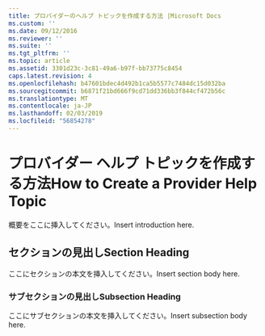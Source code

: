 ```yaml
---
title: プロバイダーのヘルプ トピックを作成する方法 |Microsoft Docs
ms.custom: ''
ms.date: 09/12/2016
ms.reviewer: ''
ms.suite: ''
ms.tgt_pltfrm: ''
ms.topic: article
ms.assetid: 3301d23c-3c81-49a6-b97f-bb73775c8454
caps.latest.revision: 4
ms.openlocfilehash: b47601bdec4d492b1ca5b5577c7484dc15d032ba
ms.sourcegitcommit: b6871f21bd666f9cd71dd336bb3f844cf472b56c
ms.translationtype: MT
ms.contentlocale: ja-JP
ms.lasthandoff: 02/03/2019
ms.locfileid: "56854278"
---
```

# <a name="how-to-create-a-provider-help-topic"></a><span data-ttu-id="1d46b-102">プロバイダー ヘルプ トピックを作成する方法</span><span class="sxs-lookup"><span data-stu-id="1d46b-102">How to Create a Provider Help Topic</span></span>

<span data-ttu-id="1d46b-103">概要をここに挿入してください。</span><span class="sxs-lookup"><span data-stu-id="1d46b-103">Insert introduction here.</span></span>

## <a name="section-heading"></a><span data-ttu-id="1d46b-104">セクションの見出し</span><span class="sxs-lookup"><span data-stu-id="1d46b-104">Section Heading</span></span>

 <span data-ttu-id="1d46b-105">ここにセクションの本文を挿入してください。</span><span class="sxs-lookup"><span data-stu-id="1d46b-105">Insert section body here.</span></span>

### <a name="subsection-heading"></a><span data-ttu-id="1d46b-106">サブセクションの見出し</span><span class="sxs-lookup"><span data-stu-id="1d46b-106">Subsection Heading</span></span>

 <span data-ttu-id="1d46b-107">ここにサブセクションの本文を挿入してください。</span><span class="sxs-lookup"><span data-stu-id="1d46b-107">Insert subsection body here.</span></span>